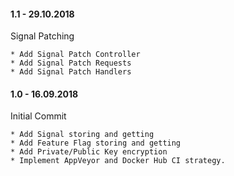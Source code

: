 #### 1.1 - 29.10.2018

  Signal Patching
  
    * Add Signal Patch Controller
    * Add Signal Patch Requests
    * Add Signal Patch Handlers
    
#### 1.0 - 16.09.2018

  Initial Commit
  
    * Add Signal storing and getting
    * Add Feature Flag storing and getting
    * Add Private/Public Key encryption
    * Implement AppVeyor and Docker Hub CI strategy.

